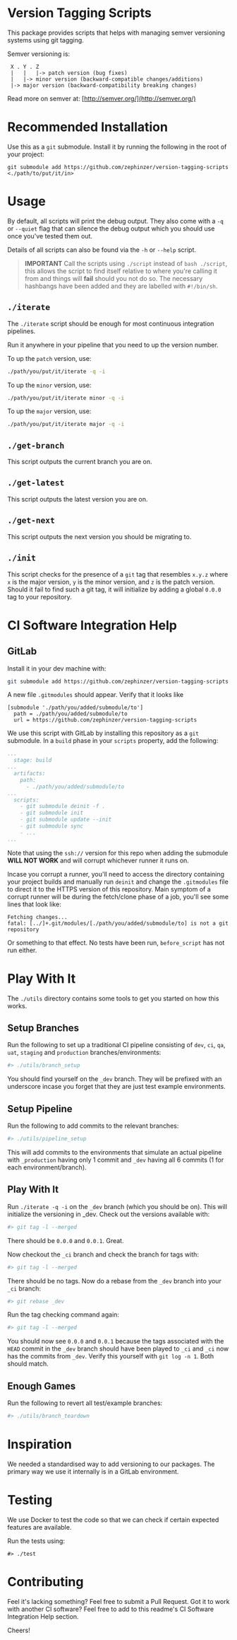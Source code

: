 # Version Tagging Scripts
This package provides scripts that helps with managing semver versioning systems using
git tagging.

Semver versioning is:
```
 X . Y . Z
 |   |   |-> patch version (bug fixes)
 |   |-> minor version (backward-compatible changes/additions)
 |-> major version (backward-compatibility breaking changes)
```

Read more on semver at: [http://semver.org/](http://semver.org/)

# Recommended Installation
Use this as a `git` submodule. Install it by running the following in the root of your
project:

```
git submodule add https://github.com/zephinzer/version-tagging-scripts <./path/to/put/it/in>
```

# Usage
By default, all scripts will print the debug output. They also come with a `-q` or
`--quiet` flag that can silence the debug output which you should use once you've tested
them out.

Details of all scripts can also be found via the `-h` or `--help` script.

> **IMPORTANT** Call the scripts using `./script` instead of `bash ./script`, this allows
the script to find itself relative to where you're calling it from and things will **fail**
should you not do so. The necessary hashbangs have been added and they are labelled with
`#!/bin/sh`. 

## `./iterate`
The `./iterate` script should be enough for most continuous integration pipelines.

Run it anywhere in your pipeline that you need to up the version number.

To up the `patch` version, use:

```bash
./path/you/put/it/iterate -q -i
```

To up the `minor` version, use:

```bash
./path/you/put/it/iterate minor -q -i
```

To up the `major` version, use:

```bash
./path/you/put/it/iterate major -q -i
```

## `./get-branch`
This script outputs the current branch you are on.

## `./get-latest`
This script outputs the latest version you are on.

## `./get-next`
This script outputs the next version you should be migrating to.

## `./init`
This script checks for the presence of a `git` tag that resembles `x.y.z` where
`x` is the major version, `y` is the minor version, and `z` is the patch version.
Should it fail to find such a git tag, it will initialize by adding a global
`0.0.0` tag to your repository.

# CI Software Integration Help
## GitLab
Install it in your dev machine with:

```bash
git submodule add https://github.com/zephinzer/version-tagging-scripts <./path/you/wanna/add/submodule/to>
```

A new file `.gitmodules` should appear. Verify that it looks like

```
[submodule './path/you/added/submodule/to']
  path = ./path/you/added/submodule/to
  url = https://github.com/zephinzer/version-tagging-scripts
```

We use this script with GitLab by installing this repository as a `git` submodule.
In a `build` phase in your `scripts` property, add the following:

```yaml
...
  stage: build
...
  artifacts:
    path:
      - ./path/you/added/submodule/to
...
  scripts:
    - git submodule deinit -f .
    - git submodule init
    - git submodule update --init
    - git submodule sync
    - ...
...
```

Note that using the `ssh://` version for this repo when adding the submodule **WILL NOT WORK**
and will corrupt whichever runner it runs on.

Incase you corrupt a runner, you'll need to access the directory containing your 
project builds and manually run `deinit` and change the `.gitmodules` file to direct it
to the HTTPS version of this repository. Main symptom of a corrupt runner will be during
the fetch/clone phase of a job, you'll see some lines that look like:

```
Fetching changes...
fatal: [../]+.git/modules/[./path/you/added/submodule/to] is not a git repository
```

Or something to that effect. No tests have been run, `before_script` has not run either.

# Play With It
The `./utils` directory contains some tools to get you started on how this works.

## Setup Branches
Run the following to set up a traditional CI pipeline consisting of
`dev`, `ci`, `qa`, `uat`, `staging` and `production` branches/environments:

```bash
#> ./utils/branch_setup
```

You should find yourself on the `_dev` branch. They will be prefixed with an underscore
incase you forget that they are just test example environments.

## Setup Pipeline
Run the following to add commits to the relevant branches:

```bash
#> ./utils/pipeline_setup
```

This will add commits to the environments that simulate an actual pipeline with
`_production` having only 1 commit and `_dev` having all 6 commits (1 for each
environment/branch).

## Play With It
Run `./iterate -q -i` on the `_dev` branch (which you should be on). This will initialize
the versioning in _dev. Check out the versions available with:

```bash
#> git tag -l --merged
```

There should be `0.0.0` and `0.0.1`. Great.

Now checkout the `_ci` branch and check the branch for tags with:

```bash
#> git tag -l --merged
```

There should be no tags. Now do a rebase from the `_dev` branch into your `_ci` branch:

```bash
#> git rebase _dev
```

Run the tag checking command again:

```bash
#> git tag -l --merged
```

You should now see `0.0.0` and `0.0.1` because the tags associated with the `HEAD`
commit in the `_dev` branch should have been played to `_ci` and `_ci` now has the
commits from `_dev`. Verify this yourself with `git log -n 1`. Both should match.

## Enough Games
Run the following to revert all test/example branches:

```bash
#> ./utils/branch_teardown
```

# Inspiration
We needed a standardised way to add versioning to our packages. The primary way we use it internally is in a GitLab environment.

# Testing
We use Docker to test the code so that we can check if certain expected features are available.

Run the tests using:

```
#> ./test
```

# Contributing
Feel it's lacking something? Feel free to submit a Pull Request. Got it to work with
another CI software? Feel free to add to this readme's CI Software Integration Help
section.

Cheers!
